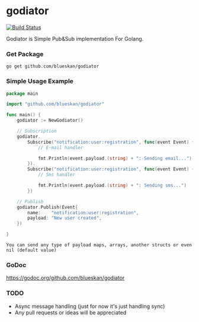 # godiator

[![Build Status](https://travis-ci.org/blueskan/godiator.svg?branch=master)](https://travis-ci.org/blueskan/godiator)

Godiator is Simple Pub&Sub implementation For Golang.

### Get Package

```go get github.com/blueskan/godiator```

### Simple Usage Example

```go
package main

import "github.com/blueskan/godiator"

func main() {
	godiator := NewGodiator()

	// Subscription
	godiator.
		Subscribe("notification:user:registration", func(event Event) {
			// E-mail handler

			fmt.Println(event.payload.(string) + ": Sending email...")
		}).
		Subscribe("notification:user:registration", func(event Event) {
			// Sms handler

			fmt.Println(event.payload.(string) + ": Sending sms...")
		})

	// Publish
	godiator.Publish(Event{
		name:    "notification:user:registration",
		payload: "New user created",
	})

}
```
`You can send any type of payload maps, arrays, another structs or even nil (default value)`

### GoDoc ###

https://godoc.org/github.com/blueskan/godiator

### TODO ###
- Async message handling (just for now it's just handling sync)
- Any pull requests or ideas will be appreciated
